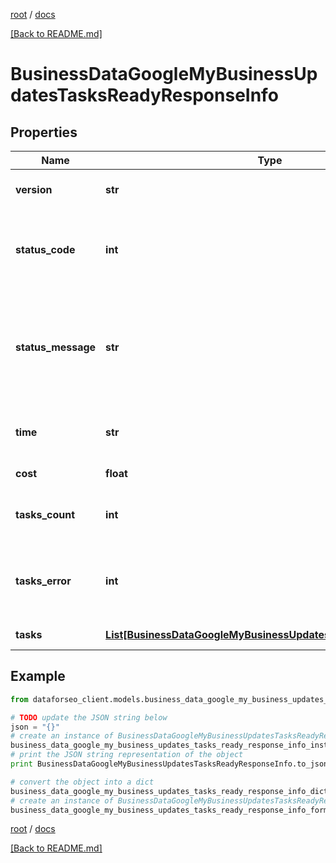 [root](./../ "root") / [docs](./ "docs")

[[Back to README.md]](./../README.md "[Back to README.md]")

# BusinessDataGoogleMyBusinessUpdatesTasksReadyResponseInfo

## Properties

Name | Type | Description | Notes
------------ | ------------- | ------------- | -------------
**version** | **str** | the current version of the API | [optional]
**status_code** | **int** | general status code you can find the full list of the response codes here | [optional]
**status_message** | **str** | general informational message you can find the full list of general informational messages here | [optional]
**time** | **str** | total execution time, seconds | [optional]
**cost** | **float** | total tasks cost, USD | [optional]
**tasks_count** | **int** | the number of tasks in the tasks array | [optional]
**tasks_error** | **int** | the number of tasks in the tasks array returned with an error | [optional]
**tasks** | [**List[BusinessDataGoogleMyBusinessUpdatesTasksReadyTaskInfo]**](BusinessDataGoogleMyBusinessUpdatesTasksReadyTaskInfo.md) | array of tasks | [optional]

## Example

```python
from dataforseo_client.models.business_data_google_my_business_updates_tasks_ready_response_info import BusinessDataGoogleMyBusinessUpdatesTasksReadyResponseInfo

# TODO update the JSON string below
json = "{}"
# create an instance of BusinessDataGoogleMyBusinessUpdatesTasksReadyResponseInfo from a JSON string
business_data_google_my_business_updates_tasks_ready_response_info_instance = BusinessDataGoogleMyBusinessUpdatesTasksReadyResponseInfo.from_json(json)
# print the JSON string representation of the object
print BusinessDataGoogleMyBusinessUpdatesTasksReadyResponseInfo.to_json()

# convert the object into a dict
business_data_google_my_business_updates_tasks_ready_response_info_dict = business_data_google_my_business_updates_tasks_ready_response_info_instance.to_dict()
# create an instance of BusinessDataGoogleMyBusinessUpdatesTasksReadyResponseInfo from a dict
business_data_google_my_business_updates_tasks_ready_response_info_form_dict = business_data_google_my_business_updates_tasks_ready_response_info.from_dict(business_data_google_my_business_updates_tasks_ready_response_info_dict)
```

  

[root](./../ "root") / [docs](./ "docs")

[[Back to README.md]](./../README.md "[Back to README.md]")